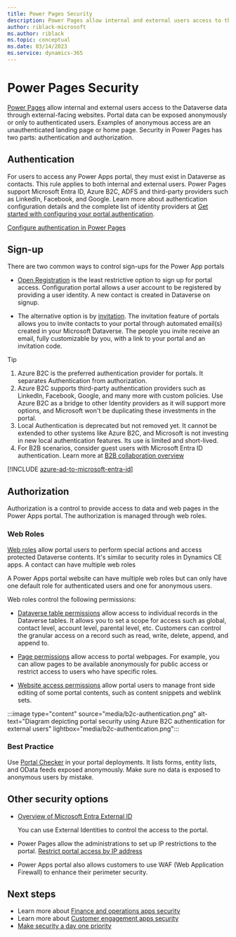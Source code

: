 ```yaml
---
title: Power Pages Security
description: Power Pages allow internal and external users access to the Dataverse. Security in Power Pages has two parts \:\ authentication and authorization.
author: riblack-microsoft
ms.author: riblack
ms.topic: conceptual
ms.date: 03/14/2023
ms.service: dynamics-365
---
```


# Power Pages Security

[Power Pages](/power-pages/introduction) allow internal and external users access to the Dataverse data through external-facing websites. Portal data can be exposed anonymously or only to authenticated users. Examples of anonymous access are an unauthenticated landing page or home page. Security in Power Pages has two parts: authentication and authorization.

## Authentication

For users to access any Power Apps portal, they must exist in Dataverse as contacts. This rule applies to both internal and external users. Power Pages support Microsoft Entra ID, Azure B2C, ADFS and third-party providers such as LinkedIn, Facebook, and Google. Learn more about authentication configuration details and the complete list of identity providers at [Get started with configuring your portal authentication](/powerapps/maker/portals/configure/use-simplified-authentication-configuration).

[Configure authentication in Power Pages](/power-pages/security/configure-portal-authentication)

## Sign-up

There are two common ways to control sign-ups for the Power App portals

- [Open Registration](/powerapps/maker/portals/configure/configure-portal-authentication#open-registration) is the least restrictive option to sign up for portal access. Configuration portal allows a user account to be registered by providing a user identity. A new contact is created in Dataverse on signup.

- The alternative option is by [invitation](/powerapps/maker/portals/configure/invite-contacts). The invitation feature of portals allows you to invite contacts to your portal through automated email(s) created in your Microsoft Dataverse. The people you invite receive an email, fully customizable by you, with a link to your portal and an invitation code.

> [!TIP]
>
> 1. Azure B2C is the preferred authentication provider for portals. It separates Authentication from authorization.
> 2. Azure B2C supports third-party authentication providers such as LinkedIn, Facebook, Google, and many more with custom policies. Use Azure B2C as a bridge to other Identity providers as it will support more options, and Microsoft won't be duplicating these investments in the portal.
> 3. Local Authentication is deprecated but not removed yet. It cannot be extended to other systems like Azure B2C, and Microsoft is not investing in new local authentication features. Its use is limited and short-lived.
> 4. For B2B scenarios, consider guest users with Microsoft Entra ID authentication. Learn more at [B2B collaboration overview](/entra/external-id/what-is-b2b)

[!INCLUDE [azure-ad-to-microsoft-entra-id](~/../shared-content/shared/azure-ad-to-microsoft-entra-id.md)]

## Authorization

Authorization is a control to provide access to data and web pages in the Power Apps portal. The authorization is managed through web roles.

### Web Roles

[Web roles](/powerapps/maker/portals/configure/create-web-roles) allow portal users to perform special actions and access protected Dataverse contents. It's similar to security roles in Dynamics CE apps. A contact can have multiple web roles

A Power Apps portal website can have multiple web roles but can only have one default role for authenticated users and one for anonymous users.

Web roles control the following permissions:

- [Dataverse table permissions](/powerapps/maker/portals/configure/assign-entity-permissions) allow access to individual records in the Dataverse tables. It allows you to set a scope for access such as global, contact level, account level, parental level, etc. Customers can control the granular access on a record such as read, write, delete, append, and append to.

- [Page permissions](/powerapps/maker/portals/configure/webpage-access-control) allow access to portal webpages. For example, you can allow pages to be available anonymously for public access or restrict access to users who have specific roles.

- [Website access permissions](/powerapps/maker/portals/configure/website-access-permission) allow portal users to manage front side editing of some portal contents, such as content snippets and weblink sets.

:::image type="content" source="media/b2c-authentication.png" alt-text="Diagram depicting portal security using Azure B2C authentication for external users" lightbox="media/b2c-authentication.png":::

### Best Practice

Use [Portal Checker](/powerapps/maker/portals/admin/portal-checker) in your portal deployments. It lists forms, entity lists, and OData feeds exposed anonymously. Make sure no data is exposed to anonymous users by mistake.

## Other security options

- [Overview of Microsoft Entra External ID](/entra/external-id/external-identities-overview)  

  You can use External Identities to control the access to the portal.

- Power Pages allow the administrations to set up IP restrictions to the portal. [Restrict portal access by IP address](/powerapps/maker/portals/admin/ip-address-restrict)

- Power Apps portal also allows customers to use WAF (Web Application Firewall) to enhance their perimeter security.

## Next steps

- Learn more about [Finance and operations apps security](security-strategy-product-oa.md)
- Learn more about [Customer engagement apps security](security-strategy-product-ce.md)
- [Make security a day one priority](security-strategy-day-one-priority.md)
